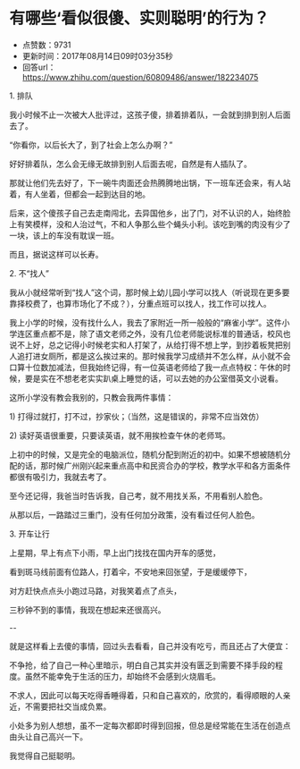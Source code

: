 # 有哪些‘看似很傻、实则聪明’的行为？
- 点赞数：9731
- 更新时间：2017年08月14日09时03分35秒
- 回答url：https://www.zhihu.com/question/60809486/answer/182234075
<body>
 <p data-pid="kZWEm4Gh">1. 排队</p>
 <p data-pid="PrE_gVPd">我小时候不止一次被大人批评过，这孩子傻，排着排着队，一会就到排到别人后面去了。</p>
 <p data-pid="PAfOeh9V">“你看你，以后长大了，到了社会上怎么办啊？”</p>
 <p data-pid="QMgPQLvQ">好好排着队，怎么会无缘无故排到别人后面去呢，自然是有人插队了。</p>
 <p data-pid="SSsPuG97">那就让他们先去好了，下一碗牛肉面还会热腾腾地出锅，下一班车还会来，有人站着，有人坐着，但都会一起到达目的地。</p>
 <p data-pid="_jd709aE">后来，这个傻孩子自己去走南闯北，去异国他乡，出了门，对不认识的人，始终脸上有笑模样，没和人治过气，不和人争那么些个蝇头小利。该吃到嘴的肉没有少了一块，该上的车没有耽误一班。</p>
 <p data-pid="QVUdwOEr">而且，据说这样可以长寿。</p>
 <p data-pid="uVpq6IHR">2. 不“找人”</p>
 <p data-pid="gNoYc3vw">我从小就经常听到“找人”这个词，那时候上幼儿园小学可以找人（听说现在更多要靠择校费了，也算市场化了不成？），分重点班可以找人，找工作可以找人。</p>
 <p data-pid="Wf5fkAqM">我上小学的时候，没有找什么人，我去了家附近一所一般般的“麻雀小学”。这件小学连区重点都不是，除了语文老师之外，没有几位老师能说标准的普通话，校风也说不上好，总之记得小时候老实和人打架了，从给打得不想上学，到抄着板凳把别人追打进女厕所，都是这么挨过来的。那时候我学习成绩并不怎么样，从小就不会口算十位数加减法，但我始终记得，有一位英语老师给了我一点点特权：午休的时候，要是实在不想老老实实趴桌上睡觉的话，可以去她的办公室借英文小说看。</p>
 <p data-pid="lkiS0VO3">这所小学没有教会我别的，只教会我两件事情：</p>
 <p data-pid="CWZzHKEf">1) 打得过就打，打不过，抄家伙；（当然，这是错误的，非常不应当效仿）</p>
 <p data-pid="3v1zhxKR">2) 读好英语很重要，只要读英语，就不用挨检查午休的老师骂。</p>
 <p data-pid="ggfQlog6">上初中的时候，又是完全的电脑派位，随机分配到附近的初中。如果不想被随机分配的话，那时候广州刚兴起来重点高中和民资合办的学校，教学水平和各方面条件都很有吸引力，我就去考了。</p>
 <p data-pid="yXbuKsk9">至今还记得，我爸当时告诉我，自己考，就不用找关系，不用看别人脸色。</p>
 <p data-pid="EnSspBrd">从那以后，一路踏过三重门，没有任何加分政策，没有看过任何人脸色。</p>
 <p data-pid="UuRm7esp">3. 开车让行</p>
 <p data-pid="8PQuQleF">上星期，早上有点下小雨，早上出门找找在国内开车的感觉，</p>
 <p data-pid="VR_-8YyA">看到斑马线前面有位路人，打着伞，不安地来回张望，于是缓缓停下，</p>
 <p data-pid="orWIdoGQ">对方赶快点点头小跑过马路，对我笑着点了点头，</p>
 <p data-pid="cgavJCEV">三秒钟不到的事情，我现在想起来还很高兴。</p>
 <p data-pid="CPIGSPmX">--</p>
 <p data-pid="3uaGDD-t">就是这样看上去傻的事情，回过头去看看，自己并没有吃亏，而且还占了大便宜：</p>
 <p data-pid="RksBzkh3">不争抢，给了自己一种心里暗示，明白自己其实并没有匮乏到需要不择手段的程度。虽然不能幸免于生活的压力，却始终不会感到火烧眉毛。</p>
 <p data-pid="mTdXVwJP">不求人，因此可以每天吃得香睡得着，只和自己喜欢的，欣赏的，看得顺眼的人亲近，不需要把社交当成负累。</p>
 <p data-pid="GO61TQup">小处多为别人想想，虽不一定每次都即时得到回报，但总是经常能在生活在创造点由头让自己高兴一下。</p>
 <p data-pid="Z4lK1BiP">我觉得自己挺聪明。</p>
</body>